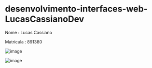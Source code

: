 # desenvolvimento-interfaces-web-LucasCassianoDev

Nome : Lucas Cassiano

Matricula : 891380

![image](https://github.com/user-attachments/assets/acefbabe-b81b-4705-a8e8-ef847a158329)

![image](https://github.com/user-attachments/assets/439e65e4-d4cf-4d49-aeef-f84ebef174d6)
